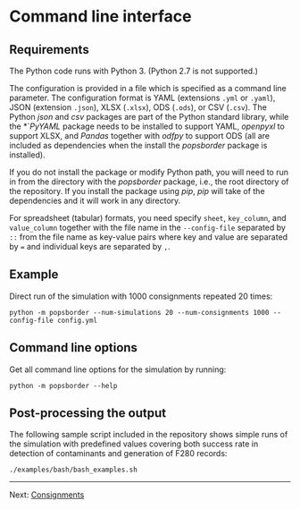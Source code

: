 # Command line interface

## Requirements

The Python code runs with Python 3. (Python 2.7 is not supported.)

The configuration is provided in a file which is specified as a command line
parameter. The configuration format is YAML (extensions `.yml` or `.yaml`),
 JSON (extension `.json`), XLSX (`.xlsx`), ODS (`.ods`), or CSV (`.csv`).
The Python *json* and *csv* packages are part of the Python standard library,
while the *`*PyYAML* package needs to be installed to support YAML,
*openpyxl* to support XLSX, and *Pandas* together with *odfpy* to support ODS
(all are included as dependencies when the install the *popsborder* package is
installed).

If you do not install the package or modify Python path, you will need to
run in from the directory with the *popsborder* package, i.e., the root
directory of the repository.
If you install the package using *pip*, *pip* will take of the
dependencies and it will work in any directory. 

For spreadsheet (tabular) formats, you need specify `sheet`, `key_column`,
and `value_column` together with the file name in the `--config-file`
separated by `::` from the file name as key-value pairs
where key and value are separated by `=` and individual keys are separated by `,`.

## Example

Direct run of the simulation with 1000 consignments repeated 20 times:

```
python -m popsborder --num-simulations 20 --num-consignments 1000 --config-file config.yml
```

## Command line options

Get all command line options for the simulation by running:

```
python -m popsborder --help
```

## Post-processing the output

The following sample script included in the repository shows simple
runs of the simulation with predefined values
covering both success rate in detection of contaminants and generation of F280
records:

```
./examples/bash/bash_examples.sh
```

---

Next: [Consignments](consignments.md)
